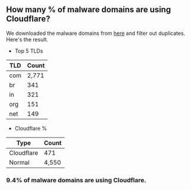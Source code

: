 ## How many % of malware domains are using Cloudflare?


We downloaded the malware domains from [here](https://urlhaus.abuse.ch) and filter out duplicates.
Here's the result.


[//]: # (start replacement)


- Top 5 TLDs

| TLD | Count |
| --- | --- |
| com | 2,771 |
| br | 341 |
| in | 321 |
| org | 151 |
| net | 149 |


- Cloudflare %

| Type | Count |
| --- | --- |
| Cloudflare | 471 |
| Normal | 4,550 |


### 9.4% of malware domains are using Cloudflare.